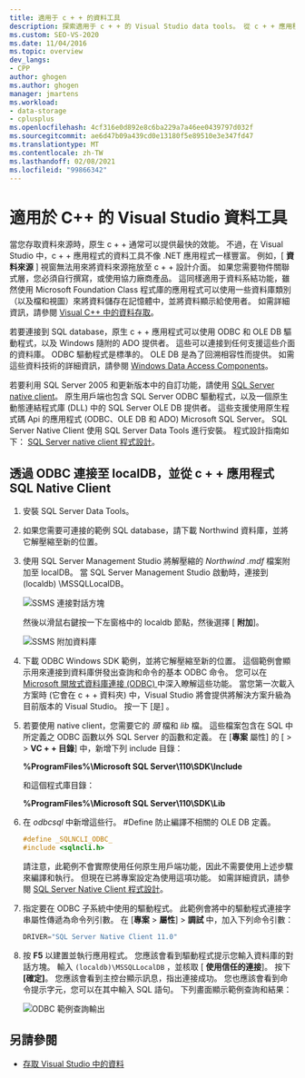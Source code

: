 ```yaml
---
title: 適用于 c + + 的資料工具
description: 探索適用于 c + + 的 Visual Studio data tools。 從 c + + 應用程式透過 ODBC 和 SQL native client 連接到 localDB。
ms.custom: SEO-VS-2020
ms.date: 11/04/2016
ms.topic: overview
dev_langs:
- CPP
author: ghogen
ms.author: ghogen
manager: jmartens
ms.workload:
- data-storage
- cplusplus
ms.openlocfilehash: 4cf316e0d892e8c6ba229a7a46ee0439797d032f
ms.sourcegitcommit: ae6d47b09a439cd0e13180f5e89510e3e347fd47
ms.translationtype: MT
ms.contentlocale: zh-TW
ms.lasthandoff: 02/08/2021
ms.locfileid: "99866342"
---
```

# <a name="visual-studio-data-tools-for-c"></a>適用於 C++ 的 Visual Studio 資料工具

當您存取資料來源時，原生 c + + 通常可以提供最快的效能。 不過，在 Visual Studio 中，c + + 應用程式的資料工具不像 .NET 應用程式一樣豐富。 例如，[ **資料來源** ] 視窗無法用來將資料來源拖放至 c + + 設計介面。 如果您需要物件關聯式層，您必須自行撰寫，或使用協力廠商產品。 這同樣適用于資料系結功能，雖然使用 Microsoft Foundation Class 程式庫的應用程式可以使用一些資料庫類別（以及檔和視圖）來將資料儲存在記憶體中，並將資料顯示給使用者。 如需詳細資訊，請參閱 [Visual C++ 中的資料存取](/cpp/data/data-access-in-cpp)。

若要連接到 SQL database，原生 c + + 應用程式可以使用 ODBC 和 OLE DB 驅動程式，以及 Windows 隨附的 ADO 提供者。 這些可以連接到任何支援這些介面的資料庫。 ODBC 驅動程式是標準的。 OLE DB 是為了回溯相容性而提供。 如需這些資料技術的詳細資訊，請參閱 [Windows Data Access Components](/previous-versions/windows/desktop/ms692897(v=vs.85))。

若要利用 SQL Server 2005 和更新版本中的自訂功能，請使用 [SQL Server native client](/sql/relational-databases/native-client/sql-server-native-client)。 原生用戶端也包含 SQL Server ODBC 驅動程式，以及一個原生動態連結程式庫 (DLL) 中的 SQL Server OLE DB 提供者。 這些支援使用原生程式碼 Api 的應用程式 (ODBC、OLE DB 和 ADO) Microsoft SQL Server。 SQL Server Native Client 使用 SQL Server Data Tools 進行安裝。 程式設計指南如下： [SQL Server native client 程式設計](/sql/relational-databases/native-client/sql-server-native-client-programming)。

## <a name="to-connect-to-localdb-through-odbc-and-sql-native-client-from-a-c-application"></a>透過 ODBC 連接至 localDB，並從 c + + 應用程式 SQL Native Client

1. 安裝 SQL Server Data Tools。

2. 如果您需要可連接的範例 SQL database，請下載 Northwind 資料庫，並將它解壓縮至新的位置。

3. 使用 SQL Server Management Studio 將解壓縮的 *Northwind .mdf* 檔案附加至 localDB。 當 SQL Server Management Studio 啟動時，連接到 (localdb) \MSSQLLocalDB。

   ![SSMS 連接對話方塊](../data-tools/media/raddata-ssms-connect-dialog.png)

   然後以滑鼠右鍵按一下左窗格中的 localdb 節點，然後選擇 [ **附加**]。

   ![SSMS 附加資料庫](../data-tools/media/raddata-ssms-attach-database.png)

4. 下載 ODBC Windows SDK 範例，並將它解壓縮至新的位置。 這個範例會顯示用來連接到資料庫併發出查詢和命令的基本 ODBC 命令。 您可以在 [Microsoft 開放式資料庫連接 (ODBC) ](/sql/odbc/microsoft-open-database-connectivity-odbc)中深入瞭解這些功能。 當您第一次載入方案時 (它會在 c + + 資料夾) 中，Visual Studio 將會提供將解決方案升級為目前版本的 Visual Studio。 按一下 [是]  。

5. 若要使用 native client，您需要它的 *頭* 檔和 *lib* 檔。 這些檔案包含在 SQL 中所定義之 ODBC 函數以外 SQL Server 的函數和定義。 在 [**專案** 屬性] 的 [  >    >  **VC + + 目錄**] 中，新增下列 include 目錄：

   **%ProgramFiles%\Microsoft SQL Server\110\SDK\Include**

   和這個程式庫目錄：

   **%ProgramFiles%\Microsoft SQL Server\110\SDK\Lib**

6. 在 *odbcsql* 中新增這些行。 #Define 防止編譯不相關的 OLE DB 定義。

   ```cpp
   #define _SQLNCLI_ODBC_
   #include <sqlncli.h>
   ```

    請注意，此範例不會實際使用任何原生用戶端功能，因此不需要使用上述步驟來編譯和執行。 但現在已將專案設定為使用這項功能。 如需詳細資訊，請參閱 [SQL Server Native Client 程式設計](/sql/relational-databases/native-client/sql-server-native-client)。

7. 指定要在 ODBC 子系統中使用的驅動程式。 此範例會將中的驅動程式連接字串屬性傳遞為命令列引數。 在 [**專案**  >  **屬性**]  >  **調試** 中，加入下列命令引數：

   ```cpp
   DRIVER="SQL Server Native Client 11.0"
   ```

8. 按 **F5** 以建置並執行應用程式。 您應該會看到驅動程式提示您輸入資料庫的對話方塊。 輸入 `(localdb)\MSSQLLocalDB` ，並核取 [ **使用信任的連接**]。 按下 **[確定]**。 您應該會看到主控台顯示訊息，指出連接成功。 您也應該會看到命令提示字元，您可以在其中輸入 SQL 語句。 下列畫面顯示範例查詢和結果：

   ![ODBC 範例查詢輸出](../data-tools/media/raddata-odbc-sample-query-output.png)

## <a name="see-also"></a>另請參閱

- [存取 Visual Studio 中的資料](../data-tools/accessing-data-in-visual-studio.md)
